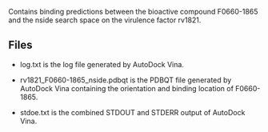 Contains binding predictions between the bioactive compound F0660-1865 and the nside search space on the virulence factor rv1821.

## Files

- log.txt is the log file generated by AutoDock Vina.

- rv1821_F0660-1865_nside.pdbqt is the PDBQT file generated by AutoDock Vina containing the orientation and binding location of F0660-1865.

- stdoe.txt is the combined STDOUT and STDERR output of AutoDock Vina.

